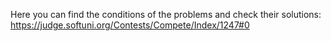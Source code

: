 Here you can find the conditions of the problems and check their solutions:
https://judge.softuni.org/Contests/Compete/Index/1247#0